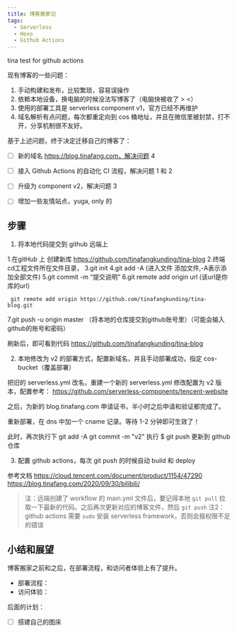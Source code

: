 ```yaml
---
title: 博客搬家记
tags:
  - Serverless
  - Hexo
  - Github Actions
---
```


tina test for github actions

现有博客的一些问题：
1. 手动构建和发布，比较繁琐，容易误操作
2. 依赖本地设备，换电脑的时候没法写博客了（电脑快被收了 > <）
3. 使用的部署工具是 serverless component v1，官方已经不再维护
4. 域名解析有点问题，每次都重定向到 cos 桶地址，并且在微信里被封禁，打不开，分享机制很不友好。

基于上述问题，终于决定迁移自己的博客了：
- [ ] 新的域名
https://blog.tinafang.com，解决问题 4
- [ ] 接入 Github Actions 的自动化 CI 流程，解决问题 1 和 2
- [ ] 升级为 component v2，解决问题 3
- [ ] 增加一些友情站点，yuga, only 的


## 步骤

1. 将本地代码提交到 github 远端上

1.在gitHub 上 创建新库 https://github.com/tinafangkunding/tina-blog
2.终端cd工程文件所在文件目录，
3.git init
4.git add -A (进入文件 添加文件,-A表示添加全部文件)
5.git commit -m “提交说明”
6.git remote add origin url (该url是你库的url)
```
 git remote add origin https://github.com/tinafangkunding/tina-blog.git
```
7.git push -u origin master （将本地的仓库提交到github账号里）（可能会输入github的账号和密码） 

刷新后，即可看到代码 https://github.com/tinafangkunding/tina-blog 

2. 本地修改为 v2 的部署方式，配置新域名，并且手动部署成功，指定 cos-bucket（覆盖部署）

把旧的 serverless.yml 改名，重建一个新的 serverless.yml
修改配置为 v2 版本，配置参考：
https://github.com/serverless-components/tencent-website

之后，为新的 blog.tinafang.com 申请证书，半小时之后申请和验证都完成了。

重新部署，在 dns 中加一个 cname 记录。等待 1-2 分钟即可生效了！

此时，再次执行下 
git add -A
git commit -m "v2"
执行 $ git push 更新到 github 仓库

3. 配置 github actions，每次 git push 的时候自动 build 和 deploy

参考文档 https://cloud.tencent.com/document/product/1154/47290
https://blog.tinafang.com/2020/09/30/bilibili/

> 注：远端创建了 workflow 的 main.yml 文件后，要记得本地 `git pull` 拉取一下最新的代码。之后再次更新对应的博客文件，然后 `git push`
> 注2：github actions 需要 `sudo` 安装 serverless framework，否则会报权限不足的错误

## 小结和展望

博客搬家之前和之后，在部署流程，和访问者体验上有了提升。

- 部署流程：
- 访问体验：

后面的计划：
- [ ] 搭建自己的图床